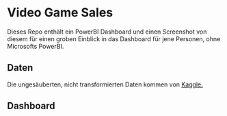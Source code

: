 # Video Game Sales

Dieses Repo enthält ein PowerBI Dashboard und einen Screenshot von diesem für einen groben Einblick in das Dashboard für jene Personen, ohne Microsofts PowerBI.

## Daten

Die ungesäuberten, nicht transformierten Daten kommen von [Kaggle.](https://www.kaggle.com/gregorut/videogamesales/)

## Dashboard



